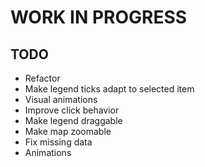 # WORK IN PROGRESS

## TODO

- Refactor
- Make legend ticks adapt to selected item
- Visual animations
- Improve click behavior
- Make legend draggable
- Make map zoomable
- Fix missing data
- Animations
